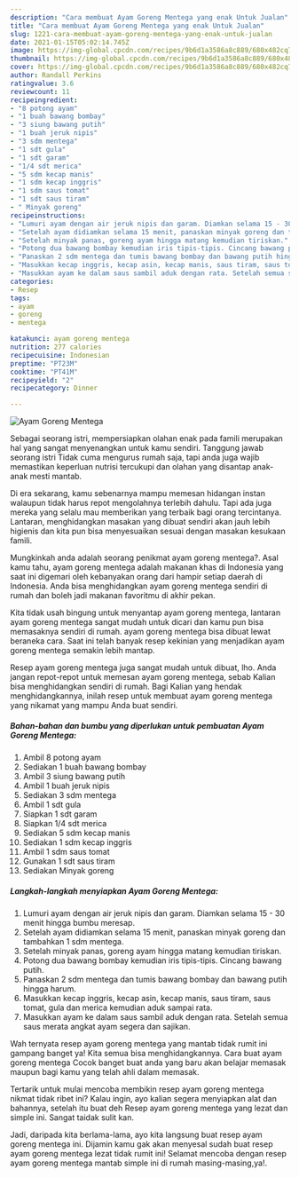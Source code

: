 ```yaml
---
description: "Cara membuat Ayam Goreng Mentega yang enak Untuk Jualan"
title: "Cara membuat Ayam Goreng Mentega yang enak Untuk Jualan"
slug: 1221-cara-membuat-ayam-goreng-mentega-yang-enak-untuk-jualan
date: 2021-01-15T05:02:14.745Z
image: https://img-global.cpcdn.com/recipes/9b6d1a3586a8c889/680x482cq70/ayam-goreng-mentega-foto-resep-utama.jpg
thumbnail: https://img-global.cpcdn.com/recipes/9b6d1a3586a8c889/680x482cq70/ayam-goreng-mentega-foto-resep-utama.jpg
cover: https://img-global.cpcdn.com/recipes/9b6d1a3586a8c889/680x482cq70/ayam-goreng-mentega-foto-resep-utama.jpg
author: Randall Perkins
ratingvalue: 3.6
reviewcount: 11
recipeingredient:
- "8 potong ayam"
- "1 buah bawang bombay"
- "3 siung bawang putih"
- "1 buah jeruk nipis"
- "3 sdm mentega"
- "1 sdt gula"
- "1 sdt garam"
- "1/4 sdt merica"
- "5 sdm kecap manis"
- "1 sdm kecap inggris"
- "1 sdm saus tomat"
- "1 sdt saus tiram"
- " Minyak goreng"
recipeinstructions:
- "Lumuri ayam dengan air jeruk nipis dan garam. Diamkan selama 15 - 30 menit hingga bumbu meresap."
- "Setelah ayam didiamkan selama 15 menit, panaskan minyak goreng dan tambahkan 1 sdm mentega."
- "Setelah minyak panas, goreng ayam hingga matang kemudian tiriskan."
- "Potong dua bawang bombay kemudian iris tipis-tipis. Cincang bawang putih."
- "Panaskan 2 sdm mentega dan tumis bawang bombay dan bawang putih hingga harum."
- "Masukkan kecap inggris, kecap asin, kecap manis, saus tiram, saus tomat, gula dan merica kemudian aduk sampai rata."
- "Masukkan ayam ke dalam saus sambil aduk dengan rata. Setelah semua saus merata angkat ayam segera dan sajikan."
categories:
- Resep
tags:
- ayam
- goreng
- mentega

katakunci: ayam goreng mentega 
nutrition: 277 calories
recipecuisine: Indonesian
preptime: "PT23M"
cooktime: "PT41M"
recipeyield: "2"
recipecategory: Dinner

---
```



![Ayam Goreng Mentega](https://img-global.cpcdn.com/recipes/9b6d1a3586a8c889/680x482cq70/ayam-goreng-mentega-foto-resep-utama.jpg)

Sebagai seorang istri, mempersiapkan olahan enak pada famili merupakan hal yang sangat menyenangkan untuk kamu sendiri. Tanggung jawab seorang istri Tidak cuma mengurus rumah saja, tapi anda juga wajib memastikan keperluan nutrisi tercukupi dan olahan yang disantap anak-anak mesti mantab.

Di era  sekarang, kamu sebenarnya mampu memesan hidangan instan walaupun tidak harus repot mengolahnya terlebih dahulu. Tapi ada juga mereka yang selalu mau memberikan yang terbaik bagi orang tercintanya. Lantaran, menghidangkan masakan yang dibuat sendiri akan jauh lebih higienis dan kita pun bisa menyesuaikan sesuai dengan masakan kesukaan famili. 



Mungkinkah anda adalah seorang penikmat ayam goreng mentega?. Asal kamu tahu, ayam goreng mentega adalah makanan khas di Indonesia yang saat ini digemari oleh kebanyakan orang dari hampir setiap daerah di Indonesia. Anda bisa menghidangkan ayam goreng mentega sendiri di rumah dan boleh jadi makanan favoritmu di akhir pekan.

Kita tidak usah bingung untuk menyantap ayam goreng mentega, lantaran ayam goreng mentega sangat mudah untuk dicari dan kamu pun bisa memasaknya sendiri di rumah. ayam goreng mentega bisa dibuat lewat beraneka cara. Saat ini telah banyak resep kekinian yang menjadikan ayam goreng mentega semakin lebih mantap.

Resep ayam goreng mentega juga sangat mudah untuk dibuat, lho. Anda jangan repot-repot untuk memesan ayam goreng mentega, sebab Kalian bisa menghidangkan sendiri di rumah. Bagi Kalian yang hendak menghidangkannya, inilah resep untuk membuat ayam goreng mentega yang nikamat yang mampu Anda buat sendiri.

<!--inarticleads1-->

##### Bahan-bahan dan bumbu yang diperlukan untuk pembuatan Ayam Goreng Mentega:

1. Ambil 8 potong ayam
1. Sediakan 1 buah bawang bombay
1. Ambil 3 siung bawang putih
1. Ambil 1 buah jeruk nipis
1. Sediakan 3 sdm mentega
1. Ambil 1 sdt gula
1. Siapkan 1 sdt garam
1. Siapkan 1/4 sdt merica
1. Sediakan 5 sdm kecap manis
1. Sediakan 1 sdm kecap inggris
1. Ambil 1 sdm saus tomat
1. Gunakan 1 sdt saus tiram
1. Sediakan  Minyak goreng




<!--inarticleads2-->

##### Langkah-langkah menyiapkan Ayam Goreng Mentega:

1. Lumuri ayam dengan air jeruk nipis dan garam. Diamkan selama 15 - 30 menit hingga bumbu meresap.
1. Setelah ayam didiamkan selama 15 menit, panaskan minyak goreng dan tambahkan 1 sdm mentega.
1. Setelah minyak panas, goreng ayam hingga matang kemudian tiriskan.
1. Potong dua bawang bombay kemudian iris tipis-tipis. Cincang bawang putih.
1. Panaskan 2 sdm mentega dan tumis bawang bombay dan bawang putih hingga harum.
1. Masukkan kecap inggris, kecap asin, kecap manis, saus tiram, saus tomat, gula dan merica kemudian aduk sampai rata.
1. Masukkan ayam ke dalam saus sambil aduk dengan rata. Setelah semua saus merata angkat ayam segera dan sajikan.




Wah ternyata resep ayam goreng mentega yang mantab tidak rumit ini gampang banget ya! Kita semua bisa menghidangkannya. Cara buat ayam goreng mentega Cocok banget buat anda yang baru akan belajar memasak maupun bagi kamu yang telah ahli dalam memasak.

Tertarik untuk mulai mencoba membikin resep ayam goreng mentega nikmat tidak ribet ini? Kalau ingin, ayo kalian segera menyiapkan alat dan bahannya, setelah itu buat deh Resep ayam goreng mentega yang lezat dan simple ini. Sangat taidak sulit kan. 

Jadi, daripada kita berlama-lama, ayo kita langsung buat resep ayam goreng mentega ini. Dijamin kamu gak akan menyesal sudah buat resep ayam goreng mentega lezat tidak rumit ini! Selamat mencoba dengan resep ayam goreng mentega mantab simple ini di rumah masing-masing,ya!.

